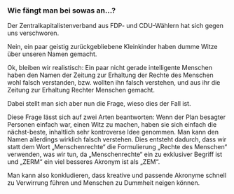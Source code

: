 ### Wie fängt man bei sowas an...?

Der Zentralkapitalistenverband aus FDP- und CDU-Wählern hat sich gegen uns verschworen.

Nein, ein paar geistig zurückgebliebene Kleinkinder haben dumme Witze über unseren Namen gemacht.

Ok, bleiben wir realistisch: Ein paar nicht gerade intelligente Menschen haben den Namen der Zeitung zur Erhaltung der Rechte des Menschen wohl falsch verstanden, bzw. wollten ihn falsch verstehen, und aus ihr die Zeitung zur Erhaltung Rechter Menschen gemacht.

Dabei stellt man sich aber nun die Frage, wieso dies der Fall ist.

Diese Frage lässt sich auf zwei Arten beantworten: Wenn der Plan besagter Personen einfach war, einen Witz zu machen, haben sie sich einfach die nächst-beste, inhaltlich sehr kontroverse Idee genommen. Man kann den Namen allerdings wirklich falsch verstehen. Dies entsteht dadurch, dass wir statt dem Wort „Menschenrechte“ die Formulierung „Rechte des Menschen“ verwenden, was wir tun, da „Menschenrechte“ ein zu exklusiver Begriff ist und „ZERM“ ein viel besseres Akronym ist als „ZEM“.

Man kann also konkludieren, dass kreative und passende Akronyme schnell zu Verwirrung führen und Menschen zu Dummheit neigen können.
